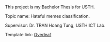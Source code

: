This project is my Bachelor Thesis for USTH. 

Topic name: Hateful memes classification. 

Supervisor: Dr. TRAN Hoang Tung, USTH ICT Lab.

Template link: [Overleaf](https://www.overleaf.com/latex/templates/yachay-tech-university-undergraduate-thesis-template/ncwznrwcnksp)